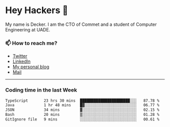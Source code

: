 # Hey Hackers 👋

My name is Decker. I am the CTO of Commet and a student of Computer Engineering at UADE.

### 📫 How to reach me?
- [Twitter](https://x.com/0xDecker) 
- [LinkedIn](https://www.linkedin.com/in/decker-urbano/) 
- [My personal blog](http://decker.sh) 
- [Mail](mailto:me@decker.sh)

---

### Coding time in the last Week

<!--START_SECTION:waka-->

```txt
TypeScript       23 hrs 30 mins  ██████████████████████░░░   87.78 %
Java             1 hr 48 mins    █▓░░░░░░░░░░░░░░░░░░░░░░░   06.77 %
JSON             34 mins         ▓░░░░░░░░░░░░░░░░░░░░░░░░   02.15 %
Bash             20 mins         ▒░░░░░░░░░░░░░░░░░░░░░░░░   01.28 %
GitIgnore file   9 mins          ░░░░░░░░░░░░░░░░░░░░░░░░░   00.61 %
```

<!--END_SECTION:waka-->

